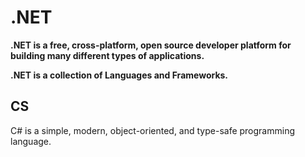 
# .NET

**.NET is a free, cross-platform, open source developer platform for building many different types of applications.**


**.NET is a collection of Languages and Frameworks.**





## CS


C# is a simple, modern, object-oriented, and type-safe programming language.
